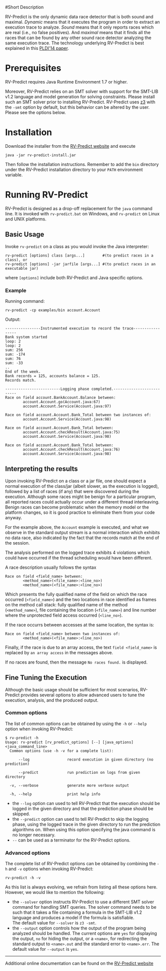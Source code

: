 #Short Description

RV-Predict is the only dynamic data race detector that is both sound and 
maximal. 
*Dynamic* means that it executes the program in order to extract an execution 
trace to analyze. *Sound* means that it only reports races which are real (i.e., 
no false positives). And *maximal* means that it finds all the races that can be 
found by any other sound race detector analyzing the same execution trace. The 
technology underlying RV-Predict is best explained in this
[PLDI'14 paper](http://dx.doi.org/10.1145/2594291.2594315). 

# Prerequisites

RV-Predict requires Java Runtime Environment 1.7 or higher. 

Moreover, RV-Predict relies on an SMT solver with support for the 
SMT-LIB v1.2 language and model generation for solving constraints. Please install such an SMT solver prior to installing RV-Predict.  RV-Predict uses [z3](http://z3.codeplex.com) with the `-smt` option by default,
but this behavior can be altered by the user.  Please see the options below.

# Installation

Download the installer from the
[RV-Predict website](http://runtimeverification.com/predict/rv-predict-install.jar)
and execute 

    java -jar rv-predict-install.jar 
Then follow the installation instructions.  Remember to add the `bin` directory 
under the RV-Predict installation directory to your `PATH` environment variable.

# Running RV-Predict

RV-Predict is designed as a drop-off replacement for the `java` command
line.  It is invoked with `rv-predict.bat` on Windows, and `rv-predict`
on Linux and UNIX platforms.

## Basic Usage

Invoke `rv-predict` on a class as you would invoke the Java interpreter:

    rv-predict [options] class [args...]        #(to predict races in a class), or
    rv-predict [options] -jar jarfile [args...] #(to predict races in an executable jar)
where `[options]` include both RV-Predict and Java specific options.

### Example

Running command:

    rv-predict -cp examples/bin account.Account

Output: 

    ----------------Instrumented execution to record the trace-----------------
    Bank system started
    loop: 2
    loop: 2
    sum: 256
    sum: -174
    sum: 76
    sum: -33
    ..
    End of the week.
    Bank records = 125, accounts balance = 125.
    Records match.
    
    -------------------------Logging phase completed.--------------------------
    Race on field account.BankAccount.Balance between:
            account.Account.go(Account.java:67)
            account.Account.Service(Account.java:97)
    
    Race on field account.Account.Bank_Total between two instances of:
            account.Account.Service(Account.java:98)
    
    Race on field account.Account.Bank_Total between:
            account.Account.checkResult(Account.java:75)
            account.Account.Service(Account.java:98)

    Race on field account.Account.Bank_Total between:
            account.Account.checkResult(Account.java:76)
            account.Account.Service(Account.java:98)

## Interpreting the results

Upon invoking RV-Predict on a class or a jar file, one should expect a normal
execution of the class/jar (albeit slower, as the execution is logged),
followed by a list of races (if any) that were discovered during the execution.
Although some races might be benign for a particular program, all reported
races could actually occur under a different thread interleaving.  Benign
races can become problematic when the memory model or the platform changes,
so it is good practice to eliminate them from your code anyway.

For the example above, the `Account` example is executed, and what we observe 
in the standard output stream is a normal interaction which exhibits no 
data race, also indicated by the fact that the records match at the end of 
the session.

The analysis performed on the logged trace exhibits 4 violations 
which could have occurred if the thread scheduling would have been different.

A race description usually follows the syntax 

    Race on field <field_name> between:
            <method_name>(<file_name>:<line_no>)
            <method_name>(<file_name>:<line_no>)
Which presents the fully qualified name of the field on which the race occurred
(`<field_name>`) and the two locations in race identified as frames on the
method call stack: fully qualified name of the method (`<method_name>`), file 
containing the location (`<file_name>`) and line number where the unprotected
field access occurred (`<line_no>`).

If the race occurrs between accesses at the same location, the syntax is:

    Race on field <field_name> between two instances of:
            <method_name>(<file_name>:<line_no>)

Finally, if the race is due to an array access, the text `field <field_name>` 
is replaced by `an array access` in the messages above.

If no races are found, then the message `No races found.` is displayed.

## Fine Tuning the Execution

Although the basic usage should be sufficient for most scenarios, 
RV-Predict provides several options to allow advanced users to tune 
the execution, analysis, and the produced output.

### Common options

The list of common options can be obtained by using the `-h` or `--help` 
option when invoking RV-Predict:
 		
    $ rv-predict -h
    Usage: rv-predict [rv_predict_options] [--] [java_options] <java_command_line>
      Common options (use -h -v for a complete list):

          --log                 record execution in given directory (no prediction)

          --predict             run prediction on logs from given directory

      -v, --verbose             generate more verbose output

      -h, --help                print help info

- the `--log` option can used to tell RV-Predict that the execution should be
logged in the given directory and that the prediction phase should be skipped.
- the `--predict` option can used to tell RV-Predict to skip the logging phase,
using the logged trace in the given directory to run the prediction algorithms 
on. When using this option specifying the java command is no longer necessary.
- `--` can be used as a terminator for the RV-Predict options.

### Advanced options

The complete list of RV-Predict options can be obtained by
combining the `-h` and `-v` options when invoking RV-Predict:

    rv-predict -h -v

As this list is always evolving, we refrain from listing all these 
options here.  However, we would like to mention the following:

- the `--solver` option instructs RV-Predict to use a different SMT solver 
command for handling SMT queries. The solver command needs to be such that it 
takes a file containing a formula in the SMT-LIB v1.2 language and produces a 
model if the formula is satisfiable.  
The default value for `--solver` is `z3 -smt`.
- the `--output` option controls how the output of the program being 
analyzed should be handled.  The current options are `yes` for displaying 
the output, `no` for hiding the output, or a `<name>`, for redirecting the standard output to `<name>.out` and the standard error to `<name>.err`.
The default value for `--output` is `yes`.

----------
Additional online documentation can be found on the 
[RV-Predict website](http://runtimeverification.com/predict)
